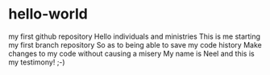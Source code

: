 # hello-world
my first github repository
Hello individuals and ministries
This is me starting my first branch repository
So as to being able to save my code history
Make changes to my code without causing a misery
My name is Neel and this is my testimony! ;-)
